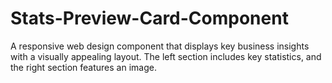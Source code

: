 # Stats-Preview-Card-Component
A responsive web design component that displays key business insights with a visually appealing layout. The left section includes key statistics, and the right section features an image.
